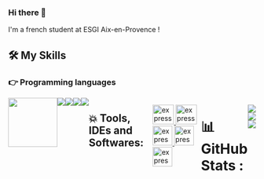 ### Hi there 👋

I'm a french student at ESGI Aix-en-Provence ! 

## 🛠️ My Skills

### 👉 Programming languages

<div style="display: flex; flex-direction: row; justify-content: center">   
    <img style="width: 100px; height: 100px" src="https://upload.wikimedia.org/wikipedia/commons/thumb/6/61/HTML5_logo_and_wordmark.svg/512px-HTML5_logo_and_wordmark.svg.png"/>
    <img src="https://upload.wikimedia.org/wikipedia/commons/thumb/d/d5/CSS3_logo_and_wordmark.svg/1452px-CSS3_logo_and_wordmark.svg.png"/> 
    <img src="https://upload.wikimedia.org/wikipedia/commons/thumb/6/6a/JavaScript-logo.png/640px-JavaScript-logo.png"/>
    <img src="https://upload.wikimedia.org/wikipedia/commons/thumb/0/0a/Python.svg/2048px-Python.svg.png"/>
    <img src="https://www.djangoproject.com/m/img/logos/django-logo-positive.svg"/>    
</p>

 ##  💥  Tools, IDEs and Softwares:

<p align="left"> 
  <a href="https://code.visualstudio.com/?msclkid=4917a673b80911ecaaee827a32b797fa" target="_blank"> <img src="https://i0.wp.com/flstudiocrack.info/wp-content/uploads/2019/07/Visual-Studio-Code-Crack.png?fit=1200%2C1200&ssl=1" alt="express" width="43" height="40" /> </a>
  <a href="https://www.spyder-ide.org/" target="_blank"> <img src="https://encrypted-tbn0.gstatic.com/images?q=tbn:ANd9GcRG4nmLnUDqDJMNYnvoIw2LrMP67vPbDNngRztSxwDftPQ7Hjk6gtHYIOwjQuCU0CILeT8&usqp=CAU" alt="express" width="43" height="40" /> </a> 
  <a href="https://www.jetbrains.com/idea/"> <img src="https://hdlicense.com/wp-content/uploads/2019/11/IntelliJ-IDEA-crack.png" 
  alt="express" width="40" height="40" /> </a>
  <a href="https://www.eclipse.org/ide/"> <img src="https://encrypted-tbn0.gstatic.com/images?q=tbn:ANd9GcR5EUljSTU4Bl9jRgp5L0v7TUAlB-Ntl0EAIq_FSaofQ7tfCiVrbVW2Bs_24-UPCnRYVBE&usqp=CAU" alt="express" width="40" height="40" /> </a>
    <a href="https://www.qt.io/product?msclkid=6bc17d04b7f611ec8d822dd4f46729b2"> <img src="https://www.pinclipart.com/picdir/middle/84-842339_logo-of-the-qt-project-qt-creator-logo.png" alt="express" width="40" height="40" /> </a>
  
</p>

-----------------------------------------------------------------------------------------------------------------------------------------------------------------------

# 📊GitHub Stats :
![](https://github-readme-stats.vercel.app/api?username=niniz13&theme=radical&hide_border=false&include_all_commits=false&count_private=false)<br/>
![](https://github-readme-streak-stats.herokuapp.com/?user=niniz13&theme=radical&hide_border=false)<br/>
![](https://github-readme-stats.vercel.app/api/top-langs/?username=niniz13&theme=radical&hide_border=false&include_all_commits=false&count_private=false&layout=compact)
<!--
**niniz13/niniz13** is a ✨ _special_ ✨ repository because its `README.md` (this file) appears on your GitHub profile.
